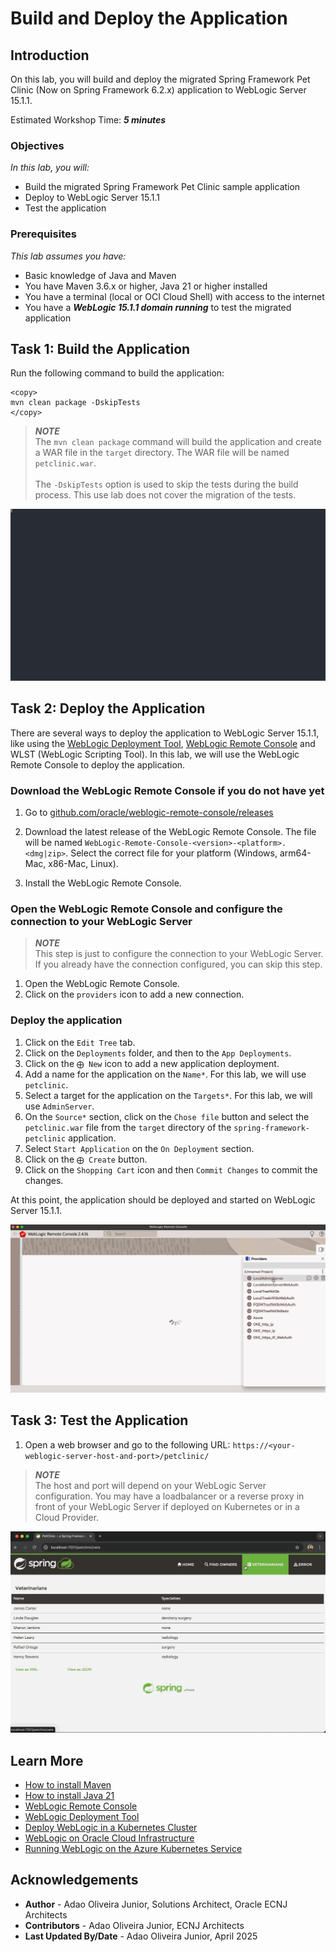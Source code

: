 # Build and Deploy the Application

## Introduction

On this lab, you will build and deploy the migrated Spring Framework Pet Clinic (Now on Spring Framework 6.2.x) application to WebLogic Server 15.1.1.

Estimated Workshop Time: ***5 minutes***

### Objectives

*In this lab, you will:*

* Build the migrated Spring Framework Pet Clinic sample application
* Deploy to WebLogic Server 15.1.1
* Test the application

### Prerequisites

*This lab assumes you have:*

* Basic knowledge of Java and Maven
* You have Maven 3.6.x or higher, Java 21 or higher installed
* You have a terminal (local or OCI Cloud Shell) with access to the internet
* You have a ***WebLogic 15.1.1 domain running*** to test the migrated application

## Task 1: Build the Application

Run the following command to build the application:

```shell
<copy>
mvn clean package -DskipTests
</copy>
```

> ***NOTE*** </br>
> The `mvn clean package` command will build the application and create a WAR file in the `target` directory. The WAR file will be named `petclinic.war`.
> </br></br>
> The `-DskipTests` option is used to skip the tests during the build process. This use lab does not cover the migration of the tests.

![Package the application](images/mvn-package.svg " ")

## Task 2: Deploy the Application

There are several ways to deploy the application to WebLogic Server 15.1.1, like using the [WebLogic Deployment Tool](https://oracle.github.io/weblogic-deploy-tooling/), [WebLogic Remote Console](https://oracle.github.io/weblogic-remote-console/) and WLST (WebLogic Scripting Tool). In this lab, we will use the WebLogic Remote Console to deploy the application.

### Download the WebLogic Remote Console if you do not have yet

1. Go to [github.com/oracle/weblogic-remote-console/releases](https://github.com/oracle/weblogic-remote-console/releases)

1. Download the latest release of the WebLogic Remote Console. The file will be named `WebLogic-Remote-Console-<version>-<platform>.<dmg|zip>`. Select the correct file for your platform (Windows, arm64-Mac, x86-Mac, Linux).

1. Install the WebLogic Remote Console.

### Open the WebLogic Remote Console and configure the connection to your WebLogic Server

> ***NOTE*** </br>
> This step is just to configure the connection to your WebLogic Server. If you already have the connection configured, you can skip this step.

1. Open the WebLogic Remote Console.
1. Click on the `providers` icon to add a new connection.

### Deploy the application

1. Click on the `Edit Tree` tab.
1. Click on the `Deployments` folder, and then to the `App Deployments`.
1. Click on the `⨁ New` icon to add a new application deployment.
1. Add a name for the application on the `Name*`. For this lab, we will use `petclinic`.
1. Select a target for the application on the `Targets*`. For this lab, we will use `AdminServer`.
1. On the `Source*` section, click on the `Chose file` button and select the `petclinic.war` file from the `target` directory of the `spring-framework-petclinic` application.
1. Select `Start Application` on the `On Deployment` section.
1. Click on the `⨁ Create` button.
1. Click on the `Shopping Cart` icon and then `Commit Changes` to commit the changes.

At this point, the application should be deployed and started on WebLogic Server 15.1.1.

![Deploy the application using WebLogic Remote Console](images/deploy-with-wrc.gif " ")

## Task 3: Test the Application

1. Open a web browser and go to the following URL: `https://<your-weblogic-server-host-and-port>/petclinic/`

> ***NOTE*** </br>
> The host and port will depend on your WebLogic Server configuration. You may have a loadbalancer or a reverse proxy in front of your WebLogic Server if deployed on Kubernetes or in a Cloud Provider.

![Running the Migrated Pet Clinic on a local WebLogic](images/petclinic-weblogic.gif " ")

## Learn More

* [How to install Maven](https://maven.apache.org/install.html)
* [How to install Java 21](https://www.oracle.com/java/technologies/downloads/#java21)
* [WebLogic Remote Console](https://oracle.github.io/weblogic-remote-console/)
* [WebLogic Deployment Tool](https://oracle.github.io/weblogic-deploy-tooling/)
* [Deploy WebLogic in a Kubernetes Cluster](https://docs.oracle.com/en/solutions/deploy-wls-on-oke/index.html#GUID-79EC097D-DC13-4B92-92A7-CB09D594EF78)
* [WebLogic on Oracle Cloud Infrastructure](https://docs.oracle.com/en/cloud/paas/weblogic-cloud/user/oracle-weblogic-server-oracle-cloud-infrastructure.html)
* [Running WebLogic on the Azure Kubernetes Service](https://learn.microsoft.com/en-us/azure/virtual-machines/workloads/oracle/weblogic-aks)

## Acknowledgements

* **Author** - Adao Oliveira Junior, Solutions Architect, Oracle ECNJ Architects
* **Contributors** - Adao Oliveira Junior, ECNJ Architects
* **Last Updated By/Date** - Adao Oliveira Junior, April 2025
